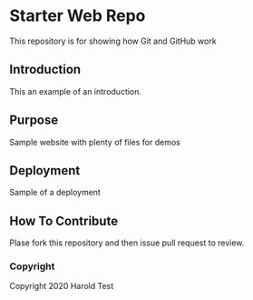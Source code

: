 # Starter Web Repo

This repository is for showing how Git and GitHub work

## Introduction

This an example of an introduction.

## Purpose

Sample website with plenty of files for demos

## Deployment

Sample of a deployment

## How To Contribute

Plase fork this repository and then issue pull request to review.

### Copyright

Copyright 2020 Harold Test